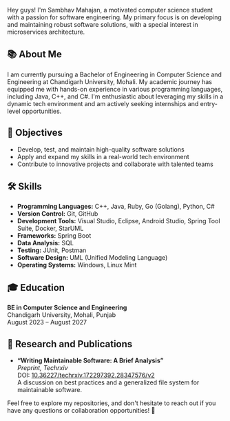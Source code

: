 Hey guys! I'm Sambhav Mahajan, a motivated computer science student with a passion for software engineering. My primary focus is on developing and maintaining robust software solutions, with a special interest in microservices architecture. 

## 📚 About Me

I am currently pursuing a Bachelor of Engineering in Computer Science and Engineering at Chandigarh University, Mohali. My academic journey has equipped me with hands-on experience in various programming languages, including Java, C++, and C#. I'm enthusiastic about leveraging my skills in a dynamic tech environment and am actively seeking internships and entry-level opportunities.

## 🌟 Objectives

- Develop, test, and maintain high-quality software solutions
- Apply and expand my skills in a real-world tech environment
- Contribute to innovative projects and collaborate with talented teams

## 🛠️ Skills

- **Programming Languages:** C++, Java, Ruby, Go (Golang), Python, C#
- **Version Control:** Git, GitHub
- **Development Tools:** Visual Studio, Eclipse, Android Studio, Spring Tool Suite, Docker, StarUML
- **Frameworks:** Spring Boot
- **Data Analysis:** SQL
- **Testing:** JUnit, Postman
- **Software Design:** UML (Unified Modeling Language)
- **Operating Systems:** Windows, Linux Mint

## 🎓 Education

**BE in Computer Science and Engineering**  
Chandigarh University, Mohali, Punjab  
August 2023 – August 2027  

## 📑 Research and Publications

- **“Writing Maintainable Software: A Brief Analysis”**  
  *Preprint, Techrxiv*  
  DOI: [10.36227/techrxiv.172297392.28347576/v2](https://doi.org/10.36227/techrxiv.172297392.28347576/v2)  
  A discussion on best practices and a generalized file system for maintainable software.

Feel free to explore my repositories, and don't hesitate to reach out if you have any questions or collaboration opportunities! 🚀
